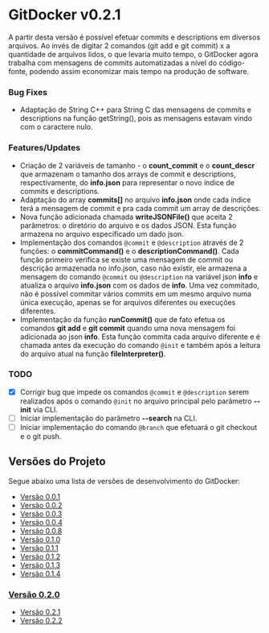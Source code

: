 <a name="title"></a>
# GitDocker v0.2.1

A partir desta versão é possível efetuar commits e descriptions em diversos arquivos. Ao invés de digitar 2 comandos (git add e git commit) x a quantidade de arquivos lidos, o que levaria muito tempo, o GitDocker agora trabalha com mensagens de commits automatizadas a nível do código-fonte, podendo assim economizar mais tempo na produção de software.

### Bug Fixes

* Adaptação de String C++ para String C das mensagens de commits e descriptions na função getString(), pois as mensagens estavam vindo com o caractere nulo.

### Features/Updates

* Criação de 2 variáveis de tamanho - o **count_commit** e o **count_descr** que armazenam o tamanho dos arrays de commit e descriptions, respectivamente, do **info.json** para representar o novo índice de commits e descriptions.
* Adaptação do array **commits[]** no arquivo **info.json** onde cada índice terá a mensagem de commit e pra cada commit um array de descrições.
* Nova função adicionada chamada **writeJSONFile()** que aceita 2 parâmetros: o diretório do arquivo e os dados JSON. Esta função armazena no arquivo especificado um dado json.
* Implementação dos comandos `@commit` e `@description` através de 2 funções: o **commitCommand()** e o **descriptionCommand()**. Cada função primeiro verifica se existe uma mensagem de commit ou descrição armazenada no info.json, caso não existir, ele armazena a mensagem do comando `@commit` ou `@description` na variável json **info** e atualiza o arquivo **info.json** com os dados de **info**. Uma vez commitado, não é possível commitar vários commits em um mesmo arquivo numa única execução, apenas se for arquivos diferentes ou execuções diferentes.
* Implementação da função **runCommit()** que de fato efetua os comandos **git add** e **git commit** quando uma nova mensagem foi adicionada ao json **info**. Esta função commita cada arquivo diferente e é chamada antes da execução do comando `@init` e também após a leitura do arquivo atual na função **fileInterpreter()**.

### TODO

- [x] Corrigir bug que impede os comandos `@commit` e `@description` serem realizados após o comando `@init` no arquivo principal pelo parâmetro **--init** via CLI.
- [ ]  Iniciar implementação do parâmetro **--search** na CLI.
- [ ]  Iniciar implementação do comando `@branch` que efetuará o git checkout e o git push.

## Versões do Projeto

Segue abaixo uma lista de versões de desenvolvimento do GitDocker:

* <a href="https://github.com/FrancisBFTC/gitdocker/tree/gitdocker-v0.0.1#title"> Versão 0.0.1 </a>
* <a href="https://github.com/FrancisBFTC/gitdocker/tree/gitdocker-v0.0.2#title"> Versão 0.0.2 </a>
* <a href="https://github.com/FrancisBFTC/gitdocker/tree/gitdocker-v0.0.3#title"> Versão 0.0.3 </a>
* <a href="https://github.com/FrancisBFTC/gitdocker/tree/gitdocker-v0.0.4#title"> Versão 0.0.4 </a>
* <a href="https://github.com/FrancisBFTC/gitdocker/tree/gitdocker-v0.0.8#title"> Versão 0.0.8 </a>
* <a href="https://github.com/FrancisBFTC/gitdocker/tree/gitdocker-v0.1.0#title"> Versão 0.1.0 </a>
* <a href="https://github.com/FrancisBFTC/gitdocker/tree/gitdocker-v0.1.1#title"> Versão 0.1.1 </a>
* <a href="https://github.com/FrancisBFTC/gitdocker/tree/gitdocker-v0.1.2#title"> Versão 0.1.2 </a>
* <a href="https://github.com/FrancisBFTC/gitdocker/tree/gitdocker-v0.1.3#title"> Versão 0.1.3 </a>
* <a href="https://github.com/FrancisBFTC/gitdocker/tree/gitdocker-v0.1.4#title"> Versão 0.1.4 </a>

### <a href="https://github.com/FrancisBFTC/gitdocker/tree/gitdocker-v0.2.0#title"> Versão 0.2.0 </a>

* <a href="https://github.com/FrancisBFTC/gitdocker/tree/gitdocker-v0.2.1#title"> Versão 0.2.1 </a>
* <a href="https://github.com/FrancisBFTC/gitdocker/tree/gitdocker-v0.2.2#title"> Versão 0.2.2 </a>

